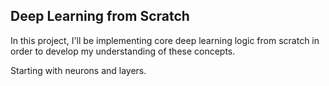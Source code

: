 ## Deep Learning from Scratch

In this project, I'll be implementing core deep learning logic from scratch in order to develop my understanding of these concepts.

Starting with neurons and layers.